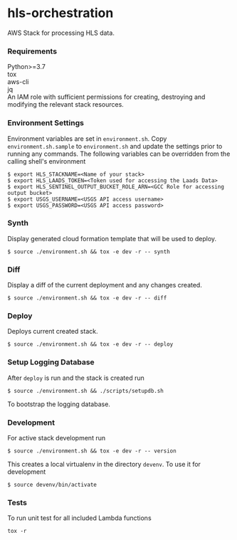 # hls-orchestration

AWS Stack for processing HLS data.

### Requirements
Python>=3.7 \
tox \
aws-cli \
jq \
An IAM role with sufficient permissions for creating, destroying and modifying the relevant stack resources.

### Environment Settings
Environment variables are set in `environment.sh`. Copy `environment.sh.sample` to `environment.sh` and update the settings prior to running any commands.  The following variables can be overridden from the calling shell's environment
```
$ export HLS_STACKNAME=<Name of your stack>
$ export HLS_LAADS_TOKEN=<Token used for accessing the Laads Data>
$ export HLS_SENTINEL_OUTPUT_BUCKET_ROLE_ARN=<GCC Role for accessing output bucket>
$ export USGS_USERNAME=<USGS API access username>
$ export USGS_PASSWORD=<USGS API access password>
```

### Synth
Display generated cloud formation template that will be used to deploy.
```
$ source ./environment.sh && tox -e dev -r -- synth
```

### Diff
Display a diff of the current deployment and any changes created.
```
$ source ./environment.sh && tox -e dev -r -- diff
```

### Deploy
Deploys current created stack.
```
$ source ./environment.sh && tox -e dev -r -- deploy
```

### Setup Logging Database
After `deploy` is run and the stack is created run
```
$ source ./environment.sh && ./scripts/setupdb.sh
```
To bootstrap the logging database.

### Development
For active stack development run
```
$ source ./environment.sh && tox -e dev -r -- version
```
This creates a local virtualenv in the directory `devenv`.  To use it for development
```
$ source devenv/bin/activate
```

### Tests
To run unit test for all included Lambda functions
```
tox -r
```
